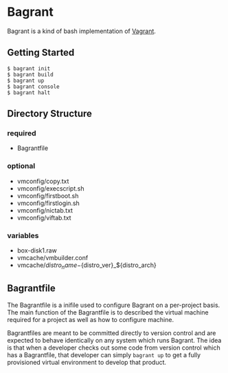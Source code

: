 Bagrant
=======

Bagrant is a kind of bash implementation of [Vagrant](http://www.vagrantup.com).

Getting Started
---------------

```
$ bagrant init
$ bagrant build
$ bagrant up
$ bagrant console
$ bagrant halt
```

Directory Structure
-------------------

### required

+ Bagrantfile

### optional

+ vmconfig/copy.txt
+ vmconfig/execscript.sh
+ vmconfig/firstboot.sh
+ vmconfig/firstlogin.sh
+ vmconfig/nictab.txt
+ vmconfig/viftab.txt

### variables

+ box-disk1.raw
+ vmcache/vmbuilder.conf
+ vmcache/${distro_name}-${distro_ver}_${distro_arch}

Bagrantfile
-----------

The Bagrantfile is a inifile used to configure Bagrant on a per-project basis.
The main function of the Bagrantfile is to described the virtual machine required for a project as well as how to configure machine.

Bagrantfiles are meant to be committed directly to version control and are expected to behave identically on any system which runs Bagrant.
The idea is that when a developer checks out some code from version control which has a Bagrantfile, that developer can simply `bagrant up` to get a fully provisioned virtual environment to develop that product.
